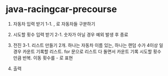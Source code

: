 # java-racingcar-precourse
1. 자동차 입력 받기 
 1-1. , 로 자동차들 구분하기
2. 시도할 횟수 입력 받기
 2-1. 숫자가 아닐 경우 예외 발생 후 종료
3. 전진 
 3-1. 리스트 만들기 2개. 하나는 자동차 이름 있는, 하나는 랜덤 수가 4이상 일 경우 카운트 
      기록할 리스트.
      for 문으로 리스트 다 돌면서 카운트 기록 
      시도할 횟수만큼 반복. 
      이동 횟수를 - 로 표현

4. 출력 